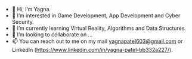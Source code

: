 - 👋 Hi, I’m Yagna.
- 👀 I’m interested in Game Development, App Development and Cyber Security.
- 🌱 I’m currently learning Virtual Reality, Algorithms and Data Structures.
- 💞️ I’m looking to collaborate on ...
- 📫 You can reach out to me on my mail yagnapatel603@gmail.com or LinkedIn (https://www.linkedin.com/in/yagna-patel-bb332a227/).

<!---
Yagna603/Yagna603 is a ✨ special ✨ repository because its `README.md` (this file) appears on your GitHub profile.
You can click the Preview link to take a look at your changes.
--->
